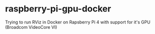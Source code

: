 # raspberry-pi-gpu-docker
Trying to run RViz in Docker on Rapsberry Pi 4 with support for it's GPU (Broadcom VideoCore VI)
